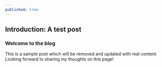 ```yaml
---
published: true
---
```

## Introduction: A test post

### Welcome to the blog

This is a sample post which will be removed and updated with real content. Looking forward to sharing my thoughts on this page!
